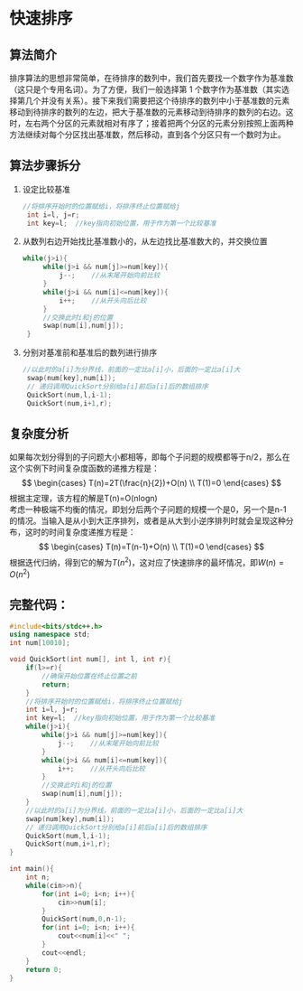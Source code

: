 # 快速排序

## 算法简介
排序算法的思想非常简单，在待排序的数列中，我们首先要找一个数字作为基准数（这只是个专用名词）。为了方便，我们一般选择第 1 个数字作为基准数（其实选择第几个并没有关系）。接下来我们需要把这个待排序的数列中小于基准数的元素移动到待排序的数列的左边，把大于基准数的元素移动到待排序的数列的右边。这时，左右两个分区的元素就相对有序了；接着把两个分区的元素分别按照上面两种方法继续对每个分区找出基准数，然后移动，直到各个分区只有一个数时为止。

## 算法步骤拆分
1. 设定比较基准  
   ```C++
   //将排序开始时的位置赋给i，将排序终止位置赋给j
    int i=l, j=r;
    int key=l;  //key指向初始位置，用于作为第一个比较基准
   ```
2. 从数列右边开始找比基准数小的，从左边找比基准数大的，并交换位置     
   ```C++
   while(j>i){
        while(j>i && num[j]>=num[key]){
            j--;    //从末尾开始向前比较
        }
        while(j>i && num[i]<=num[key]){
            i++;    //从开头向后比较
        }
        //交换此时i和j的位置
        swap(num[i],num[j]);
    }
   ```
3. 分别对基准前和基准后的数列进行排序
   ```C++
   //以此时的a[i]为分界线，前面的一定比a[i]小，后面的一定比a[i]大
    swap(num[key],num[i]);
    // 递归调用QuickSort分别给a[i]前后a[i]后的数组排序
    QuickSort(num,l,i-1);
    QuickSort(num,i+1,r);
   ```

## 复杂度分析
如果每次划分得到的子问题大小都相等，即每个子问题的规模都等于n/2，那么在这个实例下时间复杂度函数的递推方程是：  
$$
\begin{cases}
    T(n)=2T(\frac{n}{2})+O(n) \\
    T(1)=0
\end{cases}
$$
根据主定理，该方程的解是T(n)=O(nlogn)  
考虑一种极端不均衡的情况，即划分后两个子问题的规模一个是0，另一个是n-1的情况。当输入是从小到大正序排列，或者是从大到小逆序排列时就会呈现这种分布，这时的时间复杂度递推方程是：  
$$
\begin{cases}
    T(n)=T(n-1)+O(n) \\
    T(1)=0
\end{cases}
$$
根据迭代归纳，得到它的解为$T(n^2)$，这对应了快速排序的最坏情况，即$W(n)=O(n^2)$

## 完整代码：
```C++
#include<bits/stdc++.h>
using namespace std;
int num[10010];

void QuickSort(int num[], int l, int r){
    if(l>=r){
        //确保开始位置在终止位置之前
        return;
    }
    //将排序开始时的位置赋给i，将排序终止位置赋给j
    int i=l, j=r;
    int key=l;  //key指向初始位置，用于作为第一个比较基准
    while(j>i){
        while(j>i && num[j]>=num[key]){
            j--;    //从末尾开始向前比较
        }
        while(j>i && num[i]<=num[key]){
            i++;    //从开头向后比较
        }
        //交换此时i和j的位置
        swap(num[i],num[j]);
    }
    //以此时的a[i]为分界线，前面的一定比a[i]小，后面的一定比a[i]大
    swap(num[key],num[i]);
    // 递归调用QuickSort分别给a[i]前后a[i]后的数组排序
    QuickSort(num,l,i-1);
    QuickSort(num,i+1,r);
}

int main(){
    int n;
    while(cin>>n){
        for(int i=0; i<n; i++){
            cin>>num[i];
        }
        QuickSort(num,0,n-1);
        for(int i=0; i<n; i++){
            cout<<num[i]<<" ";
        }
        cout<<endl;
    }
    return 0;
}
```